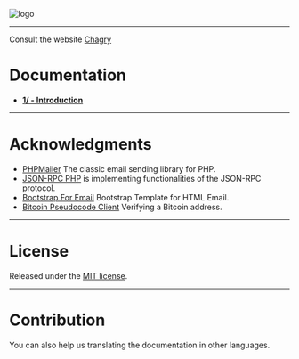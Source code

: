 ![logo](https://chagry.com/img/css/logo-menu.png)

***

Consult the website [Chagry](https://chagry.com/)

# Documentation

* [**1/ - Introduction**](Doc/Server-PHP-Doc.md)

***

# Acknowledgments

* [PHPMailer](https://github.com/Synchro/PHPMailer) The classic email sending library for PHP.
* [JSON-RPC PHP](http://jsonrpcphp.org/) is implementing functionalities of the JSON-RPC protocol.
* [Bootstrap For Email](https://github.com/advancedrei/BootstrapForEmail) Bootstrap Template for HTML Email.
* [Bitcoin Pseudocode Client](https://github.com/Xenland/Bitcoin-Pseudocode-Client/blob/gh-pages/examples/php/verify_bitcoin_address.php) Verifying a Bitcoin address.

***

# License

Released under the [ MIT license](http://opensource.org/licenses/mit-license.php).

***

# Contribution

You can also help us translating the documentation in other languages.